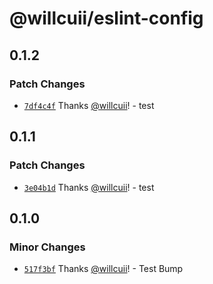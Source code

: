 # @willcuii/eslint-config

## 0.1.2

### Patch Changes

- [`7df4c4f`](https://github.com/willcuii/turborepo-design-library-template/commit/7df4c4f151c5196937ab014727475e0291fc560a) Thanks [@willcuii](https://github.com/willcuii)! - test

## 0.1.1

### Patch Changes

- [`3e04b1d`](https://github.com/willcuii/turborepo-design-library-template/commit/3e04b1dbabbda854788277bef065499a9cac76c5) Thanks [@willcuii](https://github.com/willcuii)! - test

## 0.1.0

### Minor Changes

- [`517f3bf`](https://github.com/willcuii/turborepo-design-library-template/commit/517f3bf968f162b6be1fc9803d90b2e8754144e9) Thanks [@willcuii](https://github.com/willcuii)! - Test Bump
